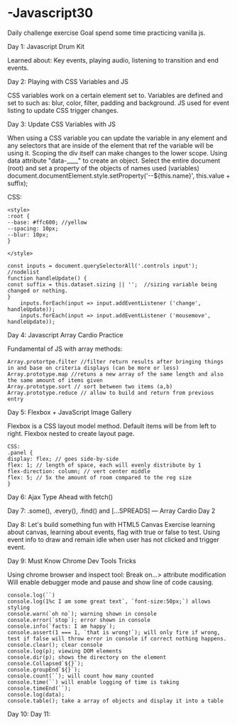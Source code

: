 # -Javascript30
Daily challenge exercise
Goal spend some time practicing vanilla js.

Day 1:
Javascript Drum Kit

Learned about: Key events, playing audio, listening to transition and end events.

Day 2:
Playing with CSS Variables and JS

CSS variables work on a certain element set to. Variables are defined and set to such as: blur, color, filter, padding and background. JS used for event listing to update CSS trigger changes.

Day 3: 
Update CSS Variables with JS

When using a CSS variable you can update the variable in any element and any selectors that are inside of the
element that ref the variable will be using it.  Scoping the div itself can make changes to the lower scope. 
Using data attribute "data-____" to create an object. Select the entire document (root) and set a property of the 
objects of names used (variables) document.documentElement.style.setProperty('--${this.name}', this.value + suffix);

CSS:
```
<style>
:root {
--base: #ffc600; //yellow
--spacing: 10px;
--blur: 10px;
}

</style>

const inputs = document.querySelectorAll('.controls input'); //nodelist
function handleUpdate() {
const suffix = this.dataset.sizing || '';  //sizing variable being changed or nothing.
}
	inputs.forEach(input => input.addEventListener ('change', handleUpdate));
	inputs.forEach(input => input.addEventListener ('mousemove', handleUpdate));
```
	
Day 4: Javascript Array Cardio Practice

Fundamental of JS with array methods:

```
Array.protortpe.filter //filter return results after bringing things in and base on criteria displays (can be more or less)
Array.prototype.map //retuns a new array of the same length and also the same amount of items given
Array.prototype.sort // sort between two items (a,b)
Array.prototype.reduce // allow to build and return from previous entry
```
Day 5: Flexbox + JavaScript Image Gallery

Flexbox is a CSS layout model method. Default items will be from left to right.
Flexbox nested to create layout page.

```
CSS:
.panel {
display: flex; // goes side-by-side
flex: 1; // length of space, each will evenly distribute by 1
flex-direction: column; // vert center middle
flex: 5; // 5x the amount of room compared to the reg size
}
```
Day 6: Ajax Type Ahead with fetch()


Day 7: .some(), .every(), .find() and [...SPREADS] — Array Cardio Day 2 

Day 8: Let's build something fun with HTML5 Canvas
Exercise learning about canvas, learning about events, flag with true or false to test.
Using event info to draw and remain idle when user has not clicked and trigger event.

Day 9: Must Know Chrome Dev Tools Tricks

Using chrome browser and inspect tool: Break on...> attribute modification
Will enable debugger mode and pause and show line of code causing.
```
console.log(``)
console.log(1%c I am some great text`, `font-size:50px;`) allows styling
console.warn(`oh no`); warning shown in console
console.error(`stop`); error shown in console
console.info(`facts: I am happy`);
console.assert(1 === 1, `that is wrong!`); will only fire if wrong, test if false will throw error in console if correct nothing happens.
console.clear(); clear console
console.log(p); viewing DOM elements
console.dir(p); shows the directory on the element
console.Collapsed`${}`);
console.groupEnd`${}`);
console.count(``); will count how many counted
console.time(``) will enable logging of time is taking 
console.timeEnd(``);
console.log(data); 
console.table(); take a array of objects and display it into a table
```

Day 10:
Day 11:
 



